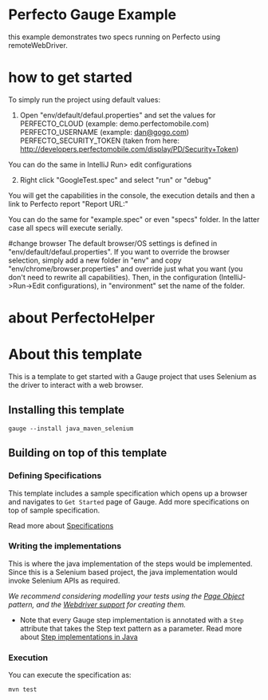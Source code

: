 # Perfecto Gauge Example
this example demonstrates two specs running on Perfecto using remoteWebDriver.

# how to get started

To simply run the project using default values:
1. Open "env/default/defaul.properties" and set the values for
PERFECTO_CLOUD (example: demo.perfectomobile.com)
PERFECTO_USERNAME (example: dan@gogo.com)
PERFECTO_SECURITY_TOKEN (taken from here: http://developers.perfectomobile.com/display/PD/Security+Token)

You can do the same in IntelliJ Run> edit configurations

2. Right click "GoogleTest.spec" and select "run" or "debug"

You will get the capabilities in the console, the execution details and then a link to Perfecto report "Report URL:"

You can do the same for "example.spec" or even "specs" folder.
In the latter case all specs will execute serially.

#change browser
The default browser/OS settings is defined in "env/default/defaul.properties".
If you want to override the browser selection, simply add a new folder in "env" and copy "env/chrome/browser.properties" and override just what you want (you don't need to rewrite all capabilities).
Then, in the configuration (IntelliJ->Run->Edit configurations), in "environment" set the name of the folder.

# about PerfectoHelper


# About this template

This is a template to get started with a Gauge project that uses Selenium as the driver to interact with a web browser.

## Installing this template

    gauge --install java_maven_selenium

## Building on top of this template

### Defining Specifications

 This template includes a sample specification which opens up a browser and navigates to `Get Started` page of Gauge.
 Add more specifications on top of sample specification.

Read more about [Specifications](http://getgauge.io/documentation/user/current/specifications/README.html)

### Writing the implementations

This is where the java implementation of the steps would be implemented. Since this is a Selenium based project, the java implementation would invoke Selenium APIs as required.

_We recommend considering modelling your tests using the [Page Object](https://github.com/SeleniumHQ/selenium/wiki/PageObjects) pattern, and the [Webdriver support](https://github.com/SeleniumHQ/selenium/wiki/PageFactory) for creating them._

- Note that every Gauge step implementation is annotated with a `Step` attribute that takes the Step text pattern as a parameter.
Read more about [Step implementations in Java](http://getgauge.io/documentation/user/current/test_code/java/java.html)

### Execution

 You can execute the specification as:

```
mvn test
```
